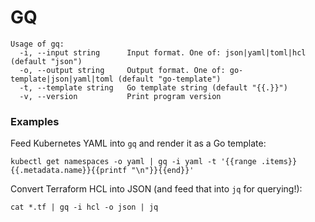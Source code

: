 # GQ

```
Usage of gq:
  -i, --input string      Input format. One of: json|yaml|toml|hcl (default "json")
  -o, --output string     Output format. One of: go-template|json|yaml|toml (default "go-template")
  -t, --template string   Go template string (default "{{.}}")
  -v, --version           Print program version
```

### Examples

Feed Kubernetes YAML into `gq` and render it as a Go template:
```shell script
kubectl get namespaces -o yaml | gq -i yaml -t '{{range .items}}{{.metadata.name}}{{printf "\n"}}{{end}}'
```

Convert Terraform HCL into JSON (and feed that into `jq` for querying!):
```shell script
cat *.tf | gq -i hcl -o json | jq
```
